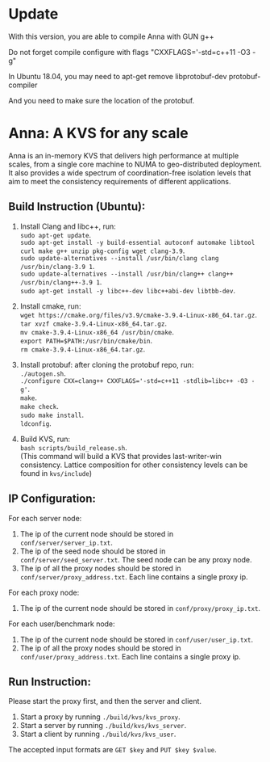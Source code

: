 # Update 
With this version, you are able to compile Anna with GUN g++

Do not forget compile configure with flags "CXXFLAGS='-std=c++11 -O3 -g"

In Ubuntu 18.04, you may need to apt-get remove libprotobuf-dev protobuf-compiler

And you need to make sure the location of the protobuf.


# Anna: A KVS for any scale

Anna is an in-memory KVS that delivers high performance at multiple scales, from a single core machine to NUMA to geo-distributed deployment. It also provides a wide spectrum of coordination-free isolation levels that aim to meet the consistency requirements of different applications.

## Build Instruction (Ubuntu):

1. Install Clang and libc++, run:<br />
`sudo apt-get update`.<br />
`sudo apt-get install -y build-essential autoconf automake libtool curl make g++ unzip pkg-config wget clang-3.9`.<br />
`sudo update-alternatives --install /usr/bin/clang clang /usr/bin/clang-3.9 1`.<br />
`sudo update-alternatives --install /usr/bin/clang++ clang++ /usr/bin/clang++-3.9 1`.<br />
`sudo apt-get install -y libc++-dev libc++abi-dev libtbb-dev`.<br />

2. Install cmake, run:<br />
`wget https://cmake.org/files/v3.9/cmake-3.9.4-Linux-x86_64.tar.gz`.<br />
`tar xvzf cmake-3.9.4-Linux-x86_64.tar.gz`.<br />
`mv cmake-3.9.4-Linux-x86_64 /usr/bin/cmake`.<br />
`export PATH=$PATH:/usr/bin/cmake/bin`.<br />
`rm cmake-3.9.4-Linux-x86_64.tar.gz`.<br />

3. Install protobuf: after cloning the protobuf repo, run:<br />
`./autogen.sh`.<br />
`./configure CXX=clang++ CXXFLAGS='-std=c++11 -stdlib=libc++ -O3 -g'`.<br />
`make`.<br />
`make check`.<br />
`sudo make install`.<br />
`ldconfig`.<br />

4. Build KVS, run:<br />
`bash scripts/build_release.sh`.<br />
(This command will build a KVS that provides last-writer-win consistency. Lattice composition for other consistency levels can be found in `kvs/include`)

## IP Configuration:
For each server node:
1. The ip of the current node should be stored in `conf/server/server_ip.txt`.
2. The ip of the seed node should be stored in `conf/server/seed_server.txt`. The seed node can be any proxy node.
3. The ip of all the proxy nodes should be stored in `conf/server/proxy_address.txt`. Each line contains a single proxy ip.

For each proxy node:
1. The ip of the current node should be stored in `conf/proxy/proxy_ip.txt`.

For each user/benchmark node:
1. The ip of the current node should be stored in `conf/user/user_ip.txt`.
2. The ip of all the proxy nodes should be stored in `conf/user/proxy_address.txt`. Each line contains a single proxy ip.

## Run Instruction:
Please start the proxy first, and then the server and client.
1. Start a proxy by running `./build/kvs/kvs_proxy`.
2. Start a server by running `./build/kvs/kvs_server`.
3. Start a client by running `./build/kvs/kvs_user`.

The accepted input formats are `GET $key` and `PUT $key $value`.

